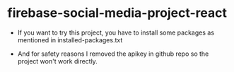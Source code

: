 # firebase-social-media-project-react

* If you want to try this project, you have to install some packages as mentioned in installed-packages.txt

* And for safety reasons I removed the apikey in github repo so the project won't work directly.
